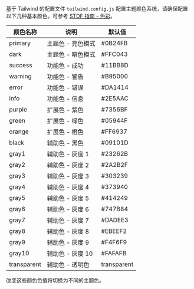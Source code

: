 基于 Tailwind 的配置文件 `tailwind.config.js` 配置主题颜色系统，请确保配置以下几种基本颜色。可参考 [STDF 指南 - 色彩](/#/guide?nav=color)。

| 颜色名称    | 说明              | 默认值      |
| ----------- | ----------------- | ----------- |
| primary     | 主题色 - 亮色模式 | #0B24FB     |
| dark        | 主题色 - 暗色模式 | #FFC043     |
| success     | 功能色 - 成功     | #11BB8D     |
| warning     | 功能色 - 警告     | #B95000     |
| error       | 功能色 - 错误     | #DA1414     |
| info        | 功能色 - 信息     | #2E5AAC     |
| purple      | 扩展色 - 紫色     | #7356BF     |
| green       | 扩展色 - 绿色     | #05944F     |
| orange      | 扩展色 - 橙色     | #FF6937     |
| black       | 辅助色 - 黑色     | #09101D     |
| gray1       | 辅助色 - 灰度 1   | #23262B     |
| gray2       | 辅助色 - 灰度 2   | #2A2B2F     |
| gray3       | 辅助色 - 灰度 3   | #303239     |
| gray4       | 辅助色 - 灰度 4   | #373940     |
| gray5       | 辅助色 - 灰度 5   | #414249     |
| gray6       | 辅助色 - 灰度 6   | #747B84     |
| gray7       | 辅助色 - 灰度 7   | #DADEE3     |
| gray8       | 辅助色 - 灰度 8   | #EBEEF2     |
| gray9       | 辅助色 - 灰度 9   | #F4F6F9     |
| gray10      | 辅助色 - 灰度 10  | #FAFAFB     |
| transparent | 辅助色 - 透明色   | transparent |

改变这些颜色色值将切换为不同的主题色。
